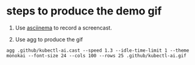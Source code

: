 # steps to produce the demo gif

1. Use [asciinema](asciinema.org) to record a screencast.

2. Use agg to produce the gif

```shell
agg .github/kubectl-ai.cast --speed 1.3 --idle-time-limit 1 --theme monokai --font-size 24 --cols 100 --rows 25 .github/kubectl-ai.gif
```